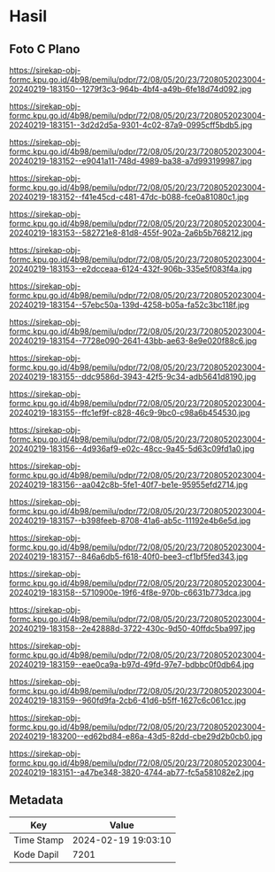 # Hasil

## Foto C Plano

https://sirekap-obj-formc.kpu.go.id/4b98/pemilu/pdpr/72/08/05/20/23/7208052023004-20240219-183150--1279f3c3-964b-4bf4-a49b-6fe18d74d092.jpg

https://sirekap-obj-formc.kpu.go.id/4b98/pemilu/pdpr/72/08/05/20/23/7208052023004-20240219-183151--3d2d2d5a-9301-4c02-87a9-0995cff5bdb5.jpg

https://sirekap-obj-formc.kpu.go.id/4b98/pemilu/pdpr/72/08/05/20/23/7208052023004-20240219-183152--e9041a11-748d-4989-ba38-a7d993199987.jpg

https://sirekap-obj-formc.kpu.go.id/4b98/pemilu/pdpr/72/08/05/20/23/7208052023004-20240219-183152--f41e45cd-c481-47dc-b088-fce0a81080c1.jpg

https://sirekap-obj-formc.kpu.go.id/4b98/pemilu/pdpr/72/08/05/20/23/7208052023004-20240219-183153--582721e8-81d8-455f-902a-2a6b5b768212.jpg

https://sirekap-obj-formc.kpu.go.id/4b98/pemilu/pdpr/72/08/05/20/23/7208052023004-20240219-183153--e2dcceaa-6124-432f-906b-335e5f083f4a.jpg

https://sirekap-obj-formc.kpu.go.id/4b98/pemilu/pdpr/72/08/05/20/23/7208052023004-20240219-183154--57ebc50a-139d-4258-b05a-fa52c3bc118f.jpg

https://sirekap-obj-formc.kpu.go.id/4b98/pemilu/pdpr/72/08/05/20/23/7208052023004-20240219-183154--7728e090-2641-43bb-ae63-8e9e020f88c6.jpg

https://sirekap-obj-formc.kpu.go.id/4b98/pemilu/pdpr/72/08/05/20/23/7208052023004-20240219-183155--ddc9586d-3943-42f5-9c34-adb5641d8190.jpg

https://sirekap-obj-formc.kpu.go.id/4b98/pemilu/pdpr/72/08/05/20/23/7208052023004-20240219-183155--ffc1ef9f-c828-46c9-9bc0-c98a6b454530.jpg

https://sirekap-obj-formc.kpu.go.id/4b98/pemilu/pdpr/72/08/05/20/23/7208052023004-20240219-183156--4d936af9-e02c-48cc-9a45-5d63c09fd1a0.jpg

https://sirekap-obj-formc.kpu.go.id/4b98/pemilu/pdpr/72/08/05/20/23/7208052023004-20240219-183156--aa042c8b-5fe1-40f7-be1e-95955efd2714.jpg

https://sirekap-obj-formc.kpu.go.id/4b98/pemilu/pdpr/72/08/05/20/23/7208052023004-20240219-183157--b398feeb-8708-41a6-ab5c-11192e4b6e5d.jpg

https://sirekap-obj-formc.kpu.go.id/4b98/pemilu/pdpr/72/08/05/20/23/7208052023004-20240219-183157--846a6db5-f618-40f0-bee3-cf1bf5fed343.jpg

https://sirekap-obj-formc.kpu.go.id/4b98/pemilu/pdpr/72/08/05/20/23/7208052023004-20240219-183158--5710900e-19f6-4f8e-970b-c6631b773dca.jpg

https://sirekap-obj-formc.kpu.go.id/4b98/pemilu/pdpr/72/08/05/20/23/7208052023004-20240219-183158--2e42888d-3722-430c-9d50-40ffdc5ba997.jpg

https://sirekap-obj-formc.kpu.go.id/4b98/pemilu/pdpr/72/08/05/20/23/7208052023004-20240219-183159--eae0ca9a-b97d-49fd-97e7-bdbbc0f0db64.jpg

https://sirekap-obj-formc.kpu.go.id/4b98/pemilu/pdpr/72/08/05/20/23/7208052023004-20240219-183159--960fd9fa-2cb6-41d6-b5ff-1627c6c061cc.jpg

https://sirekap-obj-formc.kpu.go.id/4b98/pemilu/pdpr/72/08/05/20/23/7208052023004-20240219-183200--ed62bd84-e86a-43d5-82dd-cbe29d2b0cb0.jpg

https://sirekap-obj-formc.kpu.go.id/4b98/pemilu/pdpr/72/08/05/20/23/7208052023004-20240219-183151--a47be348-3820-4744-ab77-fc5a581082e2.jpg


## Metadata

| Key        | Value               |
| ---------- | ------------------- |
| Time Stamp | 2024-02-19 19:03:10 |
| Kode Dapil | 7201                |



